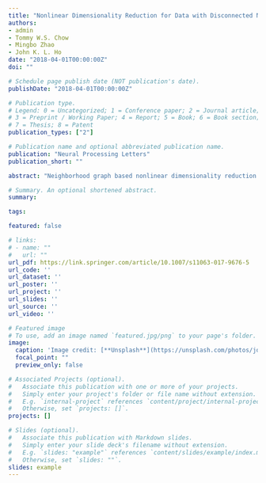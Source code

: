 ```yaml
---
title: "Nonlinear Dimensionality Reduction for Data with Disconnected Neighborhood Graph"
authors:
- admin
- Tommy W.S. Chow
- Mingbo Zhao
- John K. L. Ho
date: "2018-04-01T00:00:00Z"
doi: ""

# Schedule page publish date (NOT publication's date).
publishDate: "2018-04-01T00:00:00Z"

# Publication type.
# Legend: 0 = Uncategorized; 1 = Conference paper; 2 = Journal article;
# 3 = Preprint / Working Paper; 4 = Report; 5 = Book; 6 = Book section;
# 7 = Thesis; 8 = Patent
publication_types: ["2"]

# Publication name and optional abbreviated publication name.
publication: "Neural Processing Letters"
publication_short: ""

abstract: "Neighborhood graph based nonlinear dimensionality reduction algorithms, such as Isomap and LLE, perform well under an assumption that the neighborhood graph is connected. However, for datasets consisting of multiple clusters or lying on multiple manifolds, the neighborhood graphs are often disconnected, or in other words, have multiple connected components. Neighborhood graph based dimensionality reduction techniques cannot recognize both the local and global properties of such datasets. In this paper, a new method, called enhanced neighborhood graph, is proposed to solve the problem. The concept is to add edges to the neighborhood graph adaptively and iteratively until it becomes connected. Nonlinear dimensionality reduction can then be performed based on the enhanced neighborhood graph. As a result, both local and global properties of the data can be exactly recognized. In this study, thorough simulations on synthetic datasets and natural datasets are conducted. The experimental results corroborate that the proposed method provides significant improvements on dimensionality reduction for data with disconnected neighborhood graph."

# Summary. An optional shortened abstract.
summary: 

tags:

featured: false

# links:
# - name: ""
#   url: ""
url_pdf: https://link.springer.com/article/10.1007/s11063-017-9676-5
url_code: ''
url_dataset: ''
url_poster: ''
url_project: ''
url_slides: ''
url_source: ''
url_video: ''

# Featured image
# To use, add an image named `featured.jpg/png` to your page's folder. 
image:
  caption: 'Image credit: [**Unsplash**](https://unsplash.com/photos/jdD8gXaTZsc)'
  focal_point: ""
  preview_only: false

# Associated Projects (optional).
#   Associate this publication with one or more of your projects.
#   Simply enter your project's folder or file name without extension.
#   E.g. `internal-project` references `content/project/internal-project/index.md`.
#   Otherwise, set `projects: []`.
projects: []

# Slides (optional).
#   Associate this publication with Markdown slides.
#   Simply enter your slide deck's filename without extension.
#   E.g. `slides: "example"` references `content/slides/example/index.md`.
#   Otherwise, set `slides: ""`.
slides: example
---
```



